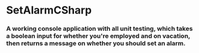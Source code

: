 # SetAlarmCSharp

### A working console application with all unit testing, which takes a boolean input for whether you're employed and on vacation, then returns a message on whether you should set an alarm.
